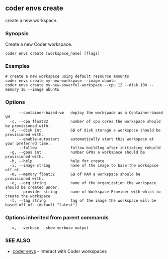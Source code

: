 ## coder envs create

create a new workspace.

### Synopsis

Create a new Coder workspace.

```
coder envs create [workspace_name] [flags]
```

### Examples

```
# create a new workspace using default resource amounts
coder envs create my-new-workspace --image ubuntu
coder envs create my-new-powerful-workspace --cpu 12 --disk 100 --memory 16 --image ubuntu
```

### Options

```
      --container-based-vm   deploy the workspace as a Container-based VM
  -c, --cpu float32          number of cpu cores the workspace should be provisioned with.
  -d, --disk int             GB of disk storage a workspace should be provisioned with.
      --enable-autostart     automatically start this workspace at your preferred time.
      --follow               follow buildlog after initiating rebuild
  -g, --gpus int             number GPUs a workspace should be provisioned with.
  -h, --help                 help for create
  -i, --image string         name of the image to base the workspace off of.
  -m, --memory float32       GB of RAM a workspace should be provisioned with.
  -o, --org string           name of the organization the workspace should be created under.
      --provider string      name of Workspace Provider with which to create the workspace
  -t, --tag string           tag of the image the workspace will be based off of. (default "latest")
```

### Options inherited from parent commands

```
  -v, --verbose   show verbose output
```

### SEE ALSO

* [coder envs](coder_envs.md)	 - Interact with Coder workspaces
